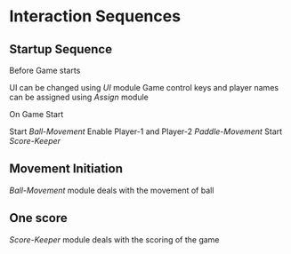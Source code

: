 # Interaction Sequences

## Startup Sequence

Before Game starts
  
  UI can be changed using *UI* module
  Game control keys and player names can be assigned using *Assign* module
  
On Game Start
  
  Start *Ball-Movement*
  Enable Player-1 and Player-2 *Paddle-Movement*
  Start *Score-Keeper*

## Movement Initiation

*Ball-Movement* module deals with the movement of ball

## One score

*Score-Keeper* module deals with the scoring of the game

